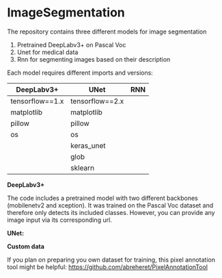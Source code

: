# ImageSegmentation

The repository contains three different models for image segmentation

1. Pretrained DeepLabv3+ on Pascal Voc
2. Unet for medical data 
3. Rnn for segmenting images based on their description

Each model requires different imports and versions:


| DeepLabv3+        | UNet            | RNN |
|-------------------|-----------------|-----|
| tensorflow==1.x   | tensorflow==2.x |     |
| matplotlib        | matplotlib      |     |
| pillow            | pillow          |     |
| os                | os              |     |
|                   | keras_unet      |     |
|                   | glob            |     |
|                   | sklearn         |     |



**DeepLabv3+**

The code includes a pretrained model with two different backbones (mobilenetv2 and xception). It was trained on the Pascal Voc dataset and therefore only detects its included classes. However, you can provide any image input via its corresponding url.

**UNet:**



**Custom data**

If you plan on preparing you own dataset for training, this pixel annotation tool might be helpful:
https://github.com/abreheret/PixelAnnotationTool

